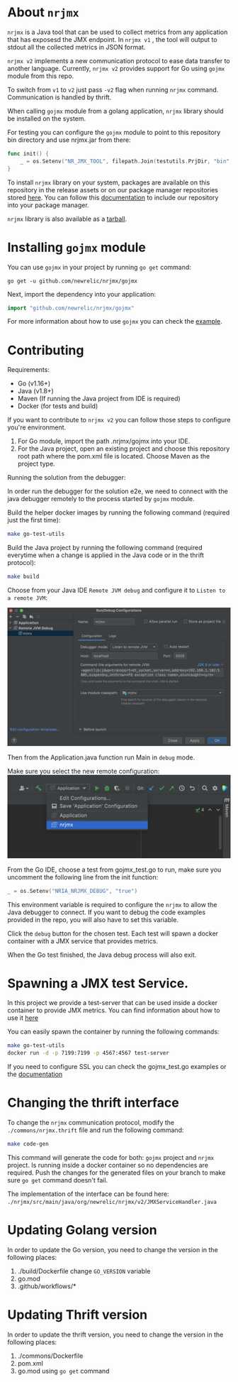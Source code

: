 # About `nrjmx`

`nrjmx` is a Java tool that can be used to collect metrics from any application that has exposesd the JMX endpoint. In `nrjmx v1`
, the tool will output to stdout all the collected metrics in JSON format.

`nrjmx v2` implements a new communication protocol to ease data transfer to another language. Currently, `nrjmx v2`
provides support for Go using `gojmx` module from this repo.

To switch from `v1` to `v2` just pass `-v2` flag when running `nrjmx` command. Communication is handled by thrift.

When calling `gojmx` module from a golang application, `nrjmx` library should be installed on the system.

For testing you can configure the `gojmx` module to point to this repository bin directory and use nrjmx.jar from there:
```go 
func init() {
	_ = os.Setenv("NR_JMX_TOOL", filepath.Join(testutils.PrjDir, "bin", "nrjmx"))
}
```

To install `nrjmx` library on your system, packages are available on this repository in the release assets or on our
package manager repositories stored [here](https://download.newrelic.com/infrastructure_agent/). You can follow
this [documentation](https://docs.newrelic.com/docs/infrastructure/install-infrastructure-agent/linux-installation/install-infrastructure-monitoring-agent-linux/#ubuntu-repository)
to include our repository into your package manager.

`nrjmx` library is also available as
a [tarball](https://download.newrelic.com/infrastructure_agent/binaries/linux/noarch/).

# Installing `gojmx` module

You can use `gojmx` in your project by running `go get` command:

    go get -u github.com/newrelic/nrjmx/gojmx

Next, import the dependency into your application:

```go
import "github.com/newrelic/nrjmx/gojmx"
```

For more information about how to use `gojmx` you can check
the [example](https://github.com/newrelic/nrjmx/blob/jmx_improvements/gojmx/README.md).

# Contributing

Requirements:

- Go (v1.16+)
- Java (v1.8+)
- Maven (If running the Java project from IDE is required)
- Docker (for tests and build)

If you want to contribute to `nrjmx v2` you can follow those steps to configure you're environment.

1. For Go module, import the path .nrjmx/gojmx into your IDE.
2. For the Java project, open an existing project and choose this repository root path where the pom.xml file is
   located. Choose Maven as the project type.

Running the solution from the debugger:

In order run the debugger for the solution e2e, we need to connect with the java debugger remotely to the process
started by
`gojmx` module.

Build the helper docker images by running the following command (required just the first time):

```bash
make go-test-utils
```

Build the Java project by running the following command (required everytime when a change is applied in the Java code or
in the thrift protocol):

```bash
make build
```

Choose from your Java IDE `Remote JVM debug` and configure it to `Listen to a remote JVM`:

![](./docs/img/IDE_Java_Debug.png)

Then from the Application.java function run Main in `debug` mode.

Make sure you select the new remote configuration:
![](./docs/img/IDE_Java_Debug2.png)

From the Go IDE, choose a test from gojmx_test.go to run, make sure you uncomment the following line from the init
function:

```go
_ = os.Setenv("NRIA_NRJMX_DEBUG", "true")
```

This environment variable is required to configure the `nrjmx` to allow the Java debugger to connect. If you want to
debug the code examples provided in the repo, you will also have to set this variable.

Click the `debug` button for the chosen test. Each test will spawn a docker container with a JMX service that provides
metrics.

When the Go test finished, the Java debug process will also exit.

# Spawning a JMX test Service.

In this project we provide a test-server that can be used inside a docker container to provide JMX metrics. You can find
information about how to use it [here](https://github.com/newrelic/nrjmx/blob/master/test-server/README.md)

You can easily spawn the container by running the following commands:

```bash
make go-test-utils
docker run -d -p 7199:7199 -p 4567:4567 test-server
```

If you need to configure SSL you can check the gojmx_test.go examples or
the [documentation](https://github.com/newrelic/nrjmx/blob/master/test-server/README.md)

# Changing the thrift interface

To change the `nrjmx` communication protocol, modify the `./commons/nrjmx.thrift` file and run the following command:

```bash
make code-gen
```

This command will generate the code for both: `gojmx` project and `nrjmx` project. Is running inside a docker container
so no dependencies are required. Push the changes for the generated files on your branch to make sure `go get` command
doesn't fail.

The implementation of the interface can be found here:
`./nrjmx/src/main/java/org/newrelic/nrjmx/v2/JMXServiceHandler.java`

# Updating Golang version

In order to update the Go version, you need to change the version in the following places:

1. ./build/Dockerfile change `GO_VERSION` variable
2. go.mod
3. .github/workflows/*

# Updating Thrift version

In order to update the thrift version, you need to change the version in the following places:

1. ./commons/Dockerfile
2. pom.xml
3. go.mod using `go get` command
